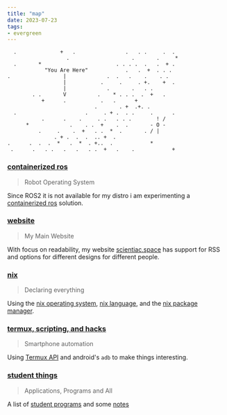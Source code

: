 ```yaml
---
title: "map"
date: 2023-07-23
tags:
- evergreen
---
```


```
  .              +   .                .   . .     .  .
                   .                    .       .     *
  .       *                        . . . .  .   .  + .
            "You Are Here"            .   .  +  . . .
.                 |             .  .   .    .    . .
                  |           .     .     . +.    +  .
                  |             .       .   . .
        . .       V          .    * . . .  .  +   .
           +      .           .   .      +
                            .       . +  .+. .
  .                      .     . + .  . .     .      .
           .      .    .     . .   . . .        ! /
      *             .    . .  +    .  .       - O -
          .     .    .  +   . .  *  .       . / |
               . + .  .  .  .. +  .
.      .  .  .  *   .  *  . +..  .            *
 .      .   . .   .   .   . .  +   .    .            +
```

### [containerized ros](nodes/containerized%20ros.md)
> Robot Operating System

Since ROS2 it is not available for my distro i am experimenting a [containerized ros](nodes/containerized%20ros.md) solution.

### [website](nodes/website.md)
> My Main Website

With focus on readability, my website [scientiac.space](https://scientiac.space) has support for RSS and options for different designs for different people.

### [nix](nodes/nix.md)
> Declaring everything  

Using the [nix operating system](nodes/nixOS.md), [nix language](https://nixos.org/manual/nix/stable/language/index.html), and the [nix package manager](https://nixos.org/manual/nix/stable/package-management/basic-package-mgmt.html).

### [termux, scripting, and hacks](nodes/termux%20and%20scripting.md)
> Smartphone automation

Using [Termux API](nodes/Termux%20API.md) and android's `adb` to make things interesting.

### [student things](nodes/notes.md)
> Applications, Programs and All

A list of [student programs](nodes/student%20programs.md) and some [notes](nodes/notes.md)
